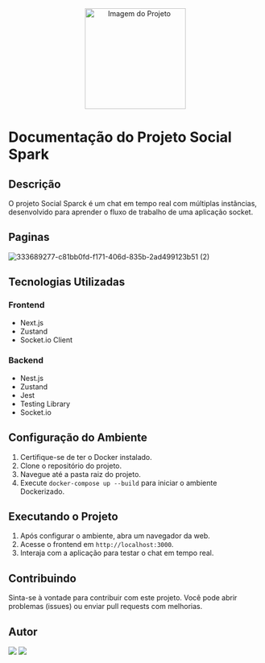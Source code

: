 
<div align="center">
  <img src="https://github.com/ViniciusFialhus/SocialSparck/assets/117598534/d40953fd-7d48-4d58-a3b6-558096ec655f" alt="Imagem do Projeto" style="width:200px;">
</div>

# Documentação do Projeto Social Spark
## Descrição
O projeto Social Sparck é um chat em tempo real com múltiplas instâncias, desenvolvido para aprender o fluxo de trabalho de uma aplicação socket. 
## Paginas 
![333689277-c81bb0fd-f171-406d-835b-2ad499123b51 (2)](https://github.com/ViniciusFialhus/SocialSpark/assets/117598534/9425d9cf-15ca-4636-88a9-e048dedd40ed)
## Tecnologias Utilizadas
### Frontend
- Next.js
- Zustand
- Socket.io Client

### Backend
- Nest.js
- Zustand
- Jest 
- Testing Library 
- Socket.io

## Configuração do Ambiente
1. Certifique-se de ter o Docker instalado.
2. Clone o repositório do projeto.
3. Navegue até a pasta raiz do projeto.
4. Execute `docker-compose up --build` para iniciar o ambiente Dockerizado.

## Executando o Projeto
1. Após configurar o ambiente, abra um navegador da web.
2. Acesse o frontend em `http://localhost:3000`.
3. Interaja com a aplicação para testar o chat em tempo real.

## Contribuindo
Sinta-se à vontade para contribuir com este projeto. Você pode abrir problemas (issues) ou enviar pull requests com melhorias.

## Autor
  <a href = "mailto:contatoviniciusfialhu@gmail.com"><img src="https://img.shields.io/badge/-Gmail-%23333?style=for-the-badge&logo=gmail&logoColor=white" target="_blank"></a>
  <a href="https://www.linkedin.com/in/vinicius-marcos-fialho-48b3b3256/" target="_blank"><img src="https://img.shields.io/badge/-LinkedIn-%230077B5?style=for-the-badge&logo=linkedin&logoColor=white" target="_blank"></a> 
 
